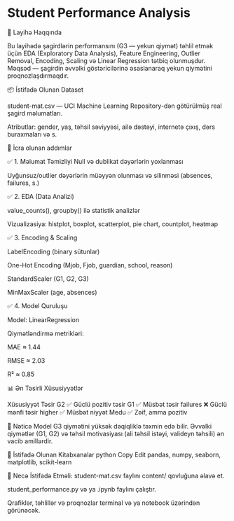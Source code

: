 # Student Performance Analysis

🎯 Layihə Haqqında

Bu layihədə şagirdlərin performansını (G3 — yekun qiymət) təhlil etmək üçün EDA (Exploratory Data Analysis), Feature Engineering, Outlier Removal, Encoding, Scaling və Linear Regression tətbiq olunmuşdur. Məqsəd — şagirdin əvvəlki göstəricilərinə əsaslanaraq yekun qiymətini proqnozlaşdırmaqdır.

📦 İstifadə Olunan Dataset

student-mat.csv — UCI Machine Learning Repository-dən götürülmüş real şagird məlumatları.

Atributlar: gender, yaş, təhsil səviyyəsi, ailə dəstəyi, internetə çıxış, dərs buraxmaları və s.

🔧 İcra olunan addımlar

✅ 1. Məlumat Təmizliyi 
Null və dublikat dəyərlərin yoxlanması

Uyğunsuz/outlier dəyərlərin müəyyən olunması və silinməsi (absences, failures, s.)

✅ 2. EDA (Data Analizi) 

value_counts(), groupby() ilə statistik analizlər

Vizualizasiya: histplot, boxplot, scatterplot, pie chart, countplot, heatmap

✅ 3. Encoding & Scaling 

LabelEncoding (binary sütunlar)

One-Hot Encoding (Mjob, Fjob, guardian, school, reason)

StandardScaler (G1, G2, G3)

MinMaxScaler (age, absences)

✅ 4. Model Quruluşu 

Model: LinearRegression

Qiymətləndirmə metrikləri:

MAE ≈ 1.44

RMSE ≈ 2.03

R² ≈ 0.85

📊 Ən Təsirli Xüsusiyyətlər

Xüsusiyyət	Təsir
G2	✅ Güclü pozitiv təsir
G1	✅ Müsbət təsir
failures	❌ Güclü mənfi təsir
higher	✅ Müsbət niyyət
Medu	✅ Zəif, amma pozitiv

📌 Nəticə
Model G3 qiymətini yüksək dəqiqliklə təxmin edə bilir. Əvvəlki qiymətlər (G1, G2) və təhsil motivasiyası (ali təhsil istəyi, valideyn təhsili) ən vacib amillərdir.

🧪 İstifadə Olunan Kitabxanalar
python
Copy
Edit
pandas, numpy, seaborn, matplotlib, scikit-learn

🚀 Necə İstifadə Etməli:
student-mat.csv faylını content/ qovluğuna əlavə et.

student_performance.py və ya .ipynb faylını çalıştır.

Qrafiklər, təhlillər və proqnozlar terminal və ya notebook üzərindən görünəcək.

